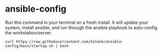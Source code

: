# ansible-config

Run this command in your terminal on a fresh install. It will update your system, install ansible, and run through the ansible playbook to auto-config the workstation/server.

```
curl https://raw.githubusercontent.com/Colenk/ansible-config/main/startup.sh | bash
```
